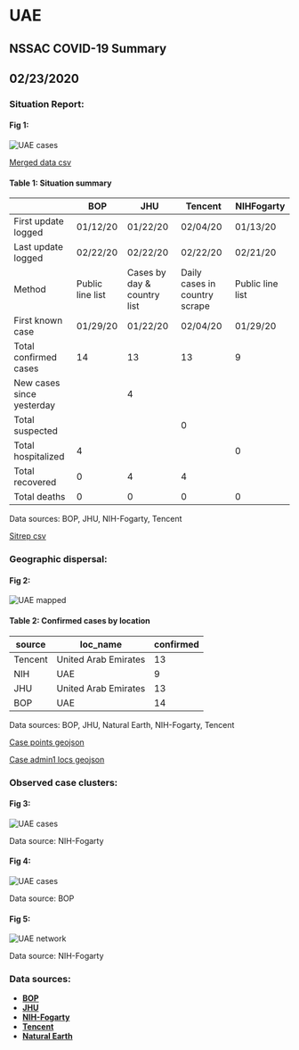 # UAE
## NSSAC COVID-19 Summary
## 02/23/2020



### Situation Report:
#### Fig 1:
![UAE cases](../merged_histories/UAE_merged_histories.png)

[Merged data csv](https://github.com/SchlittDataSci/SchlittDataSci.github.io/blob/master/data/tables/UAE_merged_daily.csv)

#### Table 1: Situation summary


|                           | BOP              | JHU                         | Tencent                       | NIHFogarty       |
|---------------------------|------------------|-----------------------------|-------------------------------|------------------|
| First update logged       | 01/12/20         | 01/22/20                    | 02/04/20                      | 01/13/20         |
| Last update logged        | 02/22/20         | 02/22/20                    | 02/22/20                      | 02/21/20         |
| Method                    | Public line list | Cases by day & country list | Daily cases in country scrape | Public line list |
| First known case          | 01/29/20         | 01/22/20                    | 02/04/20                      | 01/29/20         |
| Total confirmed cases     | 14               | 13                          | 13                            | 9                |
| New cases since yesterday |                  | 4                           |                               |                  |
| Total suspected           |                  |                             | 0                             |                  |
| Total hospitalized        | 4                |                             |                               | 0                |
| Total recovered           | 0                | 4                           | 4                             |                  |
| Total deaths              | 0                | 0                           | 0                             | 0                |

Data sources: BOP, JHU, NIH-Fogarty, Tencent


[Sitrep csv](https://github.com/SchlittDataSci/SchlittDataSci.github.io/blob/master/data/tables/UAE_sitrep.csv)

### Geographic dispersal:
#### Fig 2:
![UAE mapped](../case_locs/UAE_case_locs.png)

#### Table 2: Confirmed cases by location


| source   | loc_name             |   confirmed |
|----------|----------------------|-------------|
| Tencent  | United Arab Emirates |          13 |
| NIH      | UAE                  |           9 |
| JHU      | United Arab Emirates |          13 |
| BOP      | UAE                  |          14 |

Data sources: BOP, JHU, Natural Earth, NIH-Fogarty, Tencent


[Case points geojson](https://github.com/SchlittDataSci/SchlittDataSci.github.io/blob/master/data/shapes/UAE_case_locs.geojson)

[Case admin1 locs geojson](https://github.com/SchlittDataSci/SchlittDataSci.github.io/blob/master/data/shapes/UAE_admin1_locs.geojson)

### Observed case clusters:
#### Fig 3:
![UAE cases](../cluster_analysis/UAE_imported_cases_NIHFogarty.png)



Data source: NIH-Fogarty


#### Fig 4:
![UAE cases](../cluster_analysis/UAE_imported_cases_BOP.png)



Data source: BOP


#### Fig 5:
![UAE network](../autochthonous_networks/UAE_network.png)



Data source: NIH-Fogarty


### Data sources:
* **[BOP](https://github.com/beoutbreakprepared/nCoV2019)**
* **[JHU](https://github.com/CSSEGISandData/COVID-19)** 
* **[NIH-Fogarty](https://docs.google.com/spreadsheets/d/1jS24DjSPVWa4iuxuD4OAXrE3QeI8c9BC1hSlqr-NMiU/edit#gid=1187587451)** 
* **[Tencent](https://news.qq.com/zt2020/page/feiyan.htm)**
* **[Natural Earth](https://www.naturalearthdata.com/forums/forum/natural-earth-map-data/cultural-vectors/admin-1-states-provinces-and-their-boundaries/)**

<!-- Global site tag (gtag.js) - Google Analytics -->
<script async src="https://www.googletagmanager.com/gtag/js?id=UA-158816269-1"></script>
<script>
  window.dataLayer = window.dataLayer || [];
  function gtag(){dataLayer.push(arguments);}
  gtag('js', new Date());

  gtag('config', 'UA-158816269-1');
</script>